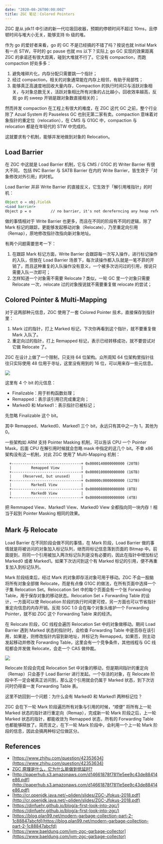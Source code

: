 ```yaml
---
date: "2020-08-26T00:00:00Z"
title: ZGC 笔记：Colored Pointers
---
```


ZGC 是从 jdk11 中引进的新一代垃圾回收器，预期的停顿时间不超过 10ms，且停顿时间与堆大小无关，能够支持 tb 级的堆。

作为 go 的爱好者来看，go 的 GC 不是已经搞的不错了吗？按说也就 Initial Mark 有一点 STW，平时的 gc pause 也就 ms 以下？实际上 go GC 实现的效果距离 ZGC 的承诺还有很大距离，碰到大堆就不行了。它没有 compaction，而跑 compaction 好处多多：

1. 避免堆碎片化，内存分配只需要跳一个指针；
2. 经过 compaction，相关的对象通常能在内存上相邻，有助于局部性；
3. 能够真正高速度地回收大量内存，Compaction 的执行时间只与活跃对象相关，与对象总数无关，活跃对象相比所有对象的占比越小，回收效率越高，反观 go 的 sweep 开销是跟对象数直接相关的；

然而并发 compaction 在工程上有很大的难度，在 ZGC 这代 GC 之前，整个行业除了 Azual System 的 Pauseless GC 也别无第二家有卖。compaction 意味着对象指针的重定位（relocation），在 CMS 与 G1GC 中，compaction  与 relocation 都是在年轻代的 STW 中完成的。

这就要求有个机制，能够并发地做到对象的 Relocation。

## Load Barrier

在 ZGC 中这就是 Load Barrier 机制，它与 CMS / G1GC 的 Writer Barrier 有很大不同， 包括 INC Barrier 与 SATB Barrier 在内的 Write Barrier，皆生效于「对象修改对外引用」的时机。

Load Barrier 并非 Write Barrier 的直接反义，它生效于「解引用堆指针」的时机：

```jsx
Object o = obj.FieldA
<Load barrier>
Object p = o         // no barrier, it's not dereferncing any heap reference
```

做的事情相对于 Write Barrier 也更多，而且在不同的阶段有不同的逻辑，除了 Mark 标记的跟踪，更能够发起移动对象（Relocate），乃至重定向引用（Remap），原地修改指针改指向新对象地址。

有两个问题需要思考一下：

1. 在跟踪 Mark 标记方面，Write Barrier 会跟踪每一次写入操作，进行标记操作的入队，但放在 Load Barrier 场景下，每次读操作都入队就是一笔不菲的开销了，而且这种重复的入队操作没有意义，一个被多次访问过的引用，按说只需要入队一次即可；
2. 怎样知道一个对象需不需要 Relocate？类似，一轮 GC 里一个对象只需要 Relocate 一次，relocate 过的对象按说就不需要重复做 relocate 的尝试；

## Colored Pointer & Multi-Mapping

对于这两部种元信息，ZGC 使用了一套 Colored Pointer 技术，直接保存到指针里：

1. Mark 过的指针，打上 Marked 标记，下次你再看到这个指针，就不要重复做 Mark 入队了。
2. 重定向过的指针，打上 Remapped 标记，表示已经转移成功，就不要尝试对它做 Relocate 了。

ZGC 在设计上做了一个限制，只支持 64 位架构。众所周知 64 位架构里指针往往只实际使用 48 位用于寻址，这里没有用到的 16 位，可以用来存一些元信息。

![](/images/zgc-colored-pointers.png)

这里有 4 个 bit 的元信息：

- Finalizable：用于析构函数处理；
- Remapped：表示该引用已完成重定向；
- Marked0 和 Marked1：表示指针已被标记；

先忽略 Finalizable 这个 bit。

其中 Remapped、Marked0、Marked1 三个 bit，永远只有其中之一为 1，其他为 0。

一些架构如 ARM 支持 Pointer Masking 机制，可以告诉 CPU 一个 Pointer Mask，后面 CPU 在解引用时候就会忽略 mask 中指定的这几个 bit。不幸 x86 架构没有这一机制，对此 ZGC 使用了 Multi-Mapping 机制：

```
  +--------------------------------+ 0x0000140000000000 (20TB)
  |         Remapped View          |
  +--------------------------------+ 0x0000100000000000 (16TB)
  |     (Reserved, but unused)     |
  +--------------------------------+ 0x00000c0000000000 (12TB)
  |         Marked1 View           |
  +--------------------------------+ 0x0000080000000000 (8TB)
  |         Marked0 View           |
  +--------------------------------+ 0x0000040000000000 (4TB)
```

把 Remmaped View、Marked1 View、Marked0 View 全都指向同一块内存！相当于起到 Pointer Masking 相同的效果。

## Mark 与 Relocate

Load Barrier 在不同阶段会做不同的事情，在 Mark 阶段，Load Barrier 做的事情就是将被访问的对象加入标记队列，继而将标记信息落到页面的 Bitmap 中。前面提到，将同一个引用被加入两次标记队列是没有必要的，因此在指针中增加标记 Marked0 或者 Marked1。如果下次访问到这个有 Marked 标记的引用，便不再重复加入到标记队列。

Mark 阶段结束后，经过 Mark 的对象即存活对象可用于移动。ZGC 不会一股脑将所有对象全部做 Relocate，而是有点像 G1GC 的做法，在所有页面中选择一个子集 Relocation Set。Reloccation Set 中的每个页面会有一个张 Forwarding Table，用于保存对象的移动状态。Relocation Set + Forwarding Table 的设计，一方面可以使 Relocation 阶段的执行时间更可控，另一方面也可以节省指针重定向信息的内存开销。反观 SGC 1.0 会在每个对象头维护一个 Forwarding Pointer，就不如 ZGC 这个 Forwarding Table 来的经济。

在 Relocate 阶段，GC 线程会遍历 Relocation Set 中的对象做移动。期间 Load Barrier 遇到 Marked 状态的指针时，会检查 Forwarding Table 中是否存在该引用，如果是，则修改指针内容到新地址，并标记为 Remapped。如果否，则主动发起移动并修改 Forwarding Table，这里会有一个竞争条件，其他线程与 GC 线程都会并发做 Relocate，会走一个 CAS 做仲裁。

![](/images/zgc-redirection-table.png)

Relocate 阶段会完成 Relocation Set 中对象的移动，但是期间指针的重定向（Remap）只会基于 Load Barrier 进行发起。一个存活的对象，在 Relocate 阶段中不一定会被真正访问到，那么这个引用就会仍属于 Marked 状态，到下次访问时仍得查一发 Forwarding Table 表。

这里不妨回到一个问题：为什么会有 Marked0 和 Marked1 两种标记位？

ZGC 会在下一轮 Mark 阶段遍历所有对象与引用的时候，“顺便” 将所有上一轮 Marked 状态的指针进行重定向（Remap），完成新一轮 Mark 阶段之后，上一轮 Marked 状态的指针，都能收敛为 Remapped 状态，所有的 Forwarding Table 也都能够释放了。简而言之，在下一轮 Mark 阶段中，会利用一个上一轮 Mark 阶段的信息，因此会搞两种标记位做区分。

## References

- [https://www.zhihu.com/question/42353634](https://www.zhihu.com/question/42353634)
- [ZGC 原理是什么，它为什么能做到低延时?](https://www.zhihu.com/question/287945354/answer/458761494)
- [http://paperhub.s3.amazonaws.com/d14661878f7811e5ee9c43de88414e86.pdf](http://paperhub.s3.amazonaws.com/d14661878f7811e5ee9c43de88414e86.pdf)
- [http://cr.openjdk.java.net/~pliden/slides/ZGC-Jfokus-2018.pdf](http://cr.openjdk.java.net/~pliden/slides/ZGC-Jfokus-2018.pdf)
- [https://dinfuehr.github.io/blog/a-first-look-into-zgc/](https://dinfuehr.github.io/blog/a-first-look-into-zgc/)
- [https://blog.plan99.net/modern-garbage-collection-part-2-1c88847abcfd](https://blog.plan99.net/modern-garbage-collection-part-2-1c88847abcfd)
- [https://www.baeldung.com/jvm-zgc-garbage-collector](https://www.baeldung.com/jvm-zgc-garbage-collector)
